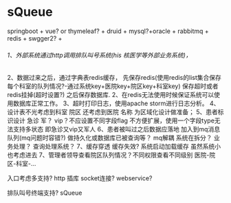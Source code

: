 # sQueue

springboot + vue? or thymeleaf? + druid + mysql?+oracle + 
rabbitmq + redis + swgger2? + 

###### 1、外部系统通过http调用排队叫号系统(his 核医学等外部业务系统)，
2、数据过来之后，通过字典表redis缓存，
先保存redis(使用redis的list集合保存每个科室的队列情况?-通过系统key+医院key+院区key+科室key) 
保存超时或者redis挂掉(超时设置?) 
之后保存数据库.
2、在redis无法使用时候保证系统可以使用数据库正常工作。
3、超时打印日志，使用apache storm进行日志分析。
4、设计表不光考虑到科室 院区 还考虑到医院 名称  为区域化设计做准备；
5、患者标识设计 急诊 军？ vip？不应设置不同字段flag 
不方便扩展，使用一个字段type无法支持多状态 即急诊又vip又军人
6、患者被叫过之后数据应落地 加入到mq消息队列(mq问题时容错?) 
做持久化或数据库已被查询等？
mq解耦 系统在拆分？ 业务处理？  查询处理系统？
7、缓存穿透  缓存失效? 系统启动加载缓存 虽然系统小也考虑进去
7、管理者领导查看院区队列情况？不同权限查看不同级别 医院-院区-科室-...

入口考虑多支持? http 插库 socket连接? webservice?

排队叫号终端支持?
sQueue
